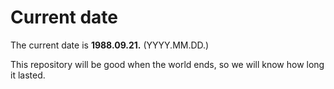 # Current date

The current date is **1988.09.21.** (YYYY.MM.DD.)

This repository will be good when the world ends, so we will know how long it lasted.